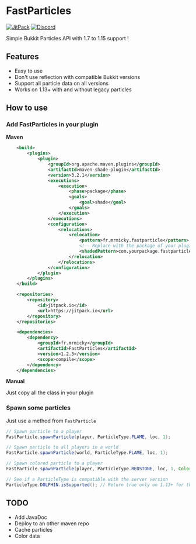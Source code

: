 # FastParticles
[![JitPack](https://jitpack.io/v/fr.mrmicky/FastParticles.svg)](https://jitpack.io/#fr.mrmicky/FastParticles)
[![Discord](https://img.shields.io/discord/390919659874156560.svg?colorB=7289da&label=discord&logo=discord&logoColor=white)](https://discord.gg/q9UwaBT)

Simple Bukkit Particles API with 1.7 to 1.15 support !

## Features

* Easy to use
* Don't use reflection with compatible Bukkit versions
* Support all particle data on all versions
* Works on 1.13+ with and without legacy particles

## How to use

### Add FastParticles in your plugin
**Maven**
```xml
    <build>
        <plugins>
            <plugin>
                <groupId>org.apache.maven.plugins</groupId>
                <artifactId>maven-shade-plugin</artifactId>
                <version>3.2.1</version>
                <executions>
                    <execution>
                        <phase>package</phase>
                        <goals>
                            <goal>shade</goal>
                        </goals>
                    </execution>
                </executions>
                <configuration>
                    <relocations>
                        <relocation>
                            <pattern>fr.mrmicky.fastparticle</pattern>
                            <!-- Replace with the package of your plugin ! -->
                            <shadedPattern>com.yourpackage.fastparticles</shadedPattern>
                        </relocation>
                    </relocations>
                </configuration>
            </plugin>
        </plugins>
    </build>
```
```xml
    <repositories>
        <repository>
            <id>jitpack.io</id>
            <url>https://jitpack.io</url>
        </repository>
    </repositories>
```
```xml
    <dependencies>
        <dependency>
            <groupId>fr.mrmicky</groupId>
            <artifactId>FastParticles</artifactId>
            <version>1.2.3</version>
            <scope>compile</scope>
        </dependency>
    </dependencies>
```

**Manual**

Just copy all the class in your plugin

### Spawn some particles
Just use a method from `FastParticle`

```java
// Spawn particle to a player
FastParticle.spawnParticle(player, ParticleType.FLAME, loc, 1);

// Spawn particle to all players in a world
FastParticle.spawnParticle(world, ParticleType.FLAME, loc, 1);

// Spawn colored particle to a player
FastParticle.spawnParticle(player, ParticleType.REDSTONE, loc, 1, Color.GREEN);

// See if a ParticleType is compatible with the server version
ParticleType.DOLPHIN.isSupported(); // Return true only on 1.13+ for this ParticleType
```

## TODO
* Add JavaDoc
* Deploy to an other maven repo
* Cache particles
* Color data